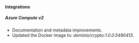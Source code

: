 
#### Integrations

##### Azure Compute v2

- Documentation and metadata improvements.
- Updated the Docker image to: *demisto/crypto:1.0.0.5490413*.
